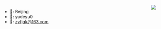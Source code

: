 <img align="right" src="https://github-readme-stats.vercel.app/api?username=engild&show_icons=true&icon_color=CE1D2D&text_color=718096&bg_color=ffffff&hide_title=true" />

-  📍: Beijing
- 💬: yudeyu0
- 📧: zyfjqk@163.com
